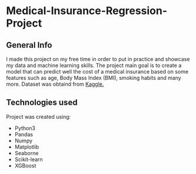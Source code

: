 # Medical-Insurance-Regression-Project

## General Info
I made this project on my free time in order to put in practice and showcase my data and machine learning skills. The project main goal is to create a model that can predict well the cost of a medical insurance based on some features such as age, Body Mass Index (BMI), smoking habits and many more. Dataset was obtaind from [Kaggle.](https://www.kaggle.com/datasets/mirichoi0218/insurance)

## Technologies used
Project was created using:
  * Python3
  * Pandas
  * Numpy
  * Matplotlib
  * Seaborne
  * Scikit-learn
  * XGBoost
  
